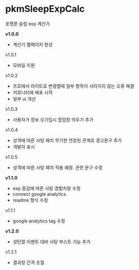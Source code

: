 # pkmSleepExpCalc
포켓몬 슬립 exp 계산기



**v1.0.0**
- 계산기 웹페이지 완성


v1.0.1
- 모바일 지원


v1.0.2
- 프로에서 라이트로 변경할때 일부 항목이 사라지지 않는 오류 해결
- 커뮤니티에 배포 시작
- 일부 ui 개선


v1.0.3
- 사용자가 정보 오기입시 팝업창 띄우기 추가

v1.0.4
- 성격에 따른 사탕 패치 무기한 연장된 관계로 경고문구 추가
- 개발자 표시

v1.0.5
- 성격에 따른 사탕 패치 적용 예정. 관련 문구 수정

**v1.1.0**
- exp 증감에 따른 사탕 경험치량 수정
- connect google analytics 
- readme 형식 수정

v1.1.1
- google analytics tag 수정

**v1.2.0**
- 성탄절 이벤트 대비 사탕 부스트 기능 추가

v1.2.1
- 결과창 간격 조절